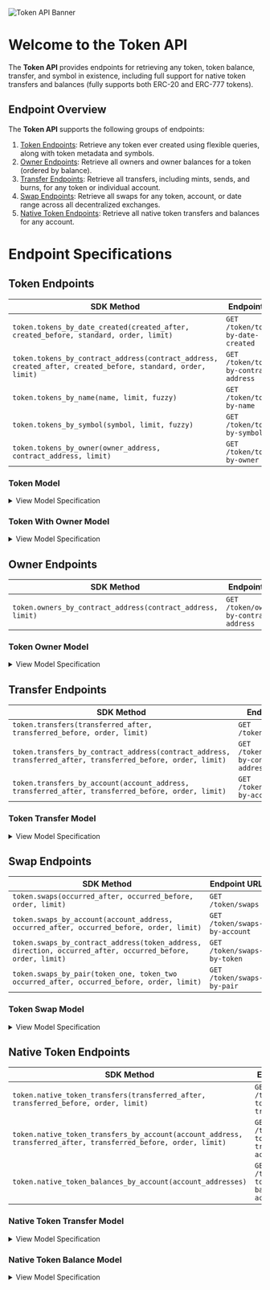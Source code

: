 ![Token API Banner](https://files.readme.io/2879fc4-Token_Docs_Banners.png)

# Welcome to the Token API

The **Token API** provides endpoints for retrieving any token, token balance, transfer, and symbol in existence, including full support for native token transfers and balances (fully supports both ERC-20 and ERC-777 tokens).

## Endpoint Overview

The **Token API** supports the following groups of endpoints:

1. [Token Endpoints](https://github.com/TransposeData/transpose-python-sdk/blob/main/docs/token.md#Token-Endpoints): Retrieve any token ever created using flexible queries, along with token metadata and symbols.
2. [Owner Endpoints](https://github.com/TransposeData/transpose-python-sdk/blob/main/docs/token.md#Owner-Endpoints): Retrieve all owners and owner balances for a token (ordered by balance).
3. [Transfer Endpoints](https://github.com/TransposeData/transpose-python-sdk/blob/main/docs/token.md#Transfer-Endpoints): Retrieve all transfers, including mints, sends, and burns, for any token or individual account.
4. [Swap Endpoints](https://github.com/TransposeData/transpose-python-sdk/blob/main/docs/token.md#Swap-Endpoints): Retrieve all swaps for any token, account, or date range across all decentralized exchanges.
5. [Native Token Endpoints](https://github.com/TransposeData/transpose-python-sdk/blob/main/docs/token.md#Native-Token-Endpoints): Retrieve all native token transfers and balances for any account.

# Endpoint Specifications

## Token Endpoints

| SDK Method                                                                                                  | Endpoint URL                               | Returns                |
| ----------------------------------------------------------------------------------------------------------- | ------------------------------------------ | ---------------------- |
| `token.tokens_by_date_created(created_after, created_before, standard, order, limit)`                       | `GET /token/tokens-by-date-created`     | `List[Token]`          |
| `token.tokens_by_contract_address(contract_address, created_after, created_before, standard, order, limit)` | `GET /token/tokens-by-contract-address` | `List[Token]`          |
| `token.tokens_by_name(name, limit, fuzzy)`                                                                  | `GET /token/tokens-by-name`             | `List[Token]`          |
| `token.tokens_by_symbol(symbol, limit, fuzzy)`                                                              | `GET /token/tokens-by-symbol`           | `List[Token]`          |
| `token.tokens_by_owner(owner_address, contract_address, limit)`                                             | `GET /token/tokens-by-owner`            | `List[TokenWithOwner]` |

### Token Model

<details>
<summary>View Model Specification</summary>

The **Token Model** represents a single NFT token. The **Token Model** follows the following structure:

| Name              | Description                                                                                        | Type        |
| ----------------- | -------------------------------------------------------------------------------------------------- | ----------- |
| contract_address  | Contract address of the token                                                                      | `string`    |
| name              | Name of the token                                                                                  | `string`    |
| symbol            | Symbol of the token                                                                                | `string`    |
| decimals          | The number of decimals used by the token in user representations.                                  | `integer`   |
| created_timestamp | The token's timestamp of creation (in ISO-8601 format).                                            | `date-time` |
| standard          | The standard of the token (ERC-20 or ERC-777).                                                     | `string`    |
| supply            | The token's total supply (tokens minted minus tokens burned).                                      | `integer`   |
| external_url      | The token's website URL.                                                                           | `string`    |
| image_url         | The token's icon image URL.                                                                        | `string`    |
| twitter_username  | The token's Twitter username.                                                                      | `string`    |
| telegram_url      | The token's Telegram URL.                                                                          | `string`    |
| discord_url       | The token's Discord URL.                                                                           | `string`    |
| whitepaper_url    | The token's whitepaper URL.                                                                        | `string`    |
| last_refreshed    | The timestamp at which the token was last refreshed by the Transpose backend (in ISO-8601 format). | `date-time` |

</details>

### Token With Owner Model

<details>
<summary>View Model Specification</summary>

The **Token With Owner Model** represents a single token with included ownership data (i.e. the owner account and owner's balance). The **Token With Owner Model** follows the following structure:

| Name              | Description                                                                                        | Type        |
| ----------------- | -------------------------------------------------------------------------------------------------- | ----------- |
| contract_address  | Contract address of the token                                                                      | `string`    |
| name              | Name of the token                                                                                  | `string`    |
| symbol            | Symbol of the token                                                                                | `string`    |
| decimals          | The number of decimals used by the token in user representations.                                  | `integer`   |
| created_timestamp | The token's timestamp of creation (in ISO-8601 format).                                            | `date-time` |
| standard          | The standard of the token (ERC-20 or ERC-777).                                                     | `string`    |
| supply            | The token's total supply (tokens minted minus tokens burned).                                      | `integer`   |
| external_url      | The token's website URL.                                                                           | `string`    |
| image_url         | The token's icon image URL.                                                                        | `string`    |
| twitter_username  | The token's Twitter username.                                                                      | `string`    |
| telegram_url      | The token's Telegram URL.                                                                          | `string`    |
| discord_url       | The token's Discord URL.                                                                           | `string`    |
| whitepaper_url    | The token's whitepaper URL.                                                                        | `string`    |
| last_refreshed    | The timestamp at which the token was last refreshed by the Transpose backend (in ISO-8601 format). | `date-time` |
| owner             | The owner's account address.                                                                       | `string`    |
| balance           | The owner's balance of the token.                                                                  | `integer`   |

</details>

## Owner Endpoints

| SDK Method                                                  | Endpoint URL                               | Returns            |
| ----------------------------------------------------------- | ------------------------------------------ | ------------------ |
| `token.owners_by_contract_address(contract_address, limit)` | `GET /token/owners-by-contract-address` | `List[TokenOwner]` |

### Token Owner Model

<details>
<summary>View Model Specification</summary>

The **Token Owner Model** represents a single token owner. The **Token Owner Model** follows the following structure:

| Name             | Description                        | Type      |
| ---------------- | ---------------------------------- | --------- |
| contract_address | Contract address of the token.     | `string`  |
| owner            | The address of the owner.          | `string`  |
| balance          | The owner's balance for the token. | `integer` |

</details>

## Transfer Endpoints

| SDK Method                                                                                                                      | Endpoint URL                                  | Returns               |
| ------------------------------------------------------------------------------------------------------------------------------- | --------------------------------------------- | --------------------- |
| `token.transfers(transferred_after, transferred_before, order, limit)`                                       | `GET /token/transfers`                     | `List[TokenTransfer]` |
| `token.transfers_by_contract_address(contract_address, transferred_after, transferred_before, order, limit)` | `GET /token/transfers-by-contract-address` | `List[TokenTransfer]` |
| `token.transfers_by_account(account_address, transferred_after, transferred_before, order, limit)`           | `GET /token/transfers-by-account`          | `List[TokenTransfer]` |

### Token Transfer Model

<details>
<summary>View Model Specification</summary>

The **Token Transfer Model** represents a single token transfer. The **Token Transfer Model** follows the following structure:

| Name             | Description                                                            | Type        |
| ---------------- | ---------------------------------------------------------------------- | ----------- |
| contract_address | Contract address of the token.                                         | `string`    |
| block_number     | The block number at which the transfer occurred.                       | `integer`   |
| log_index        | The log index at which the transfer occurred.                          | `integer`   |
| transaction_hash | The transaction hash at which the transfer occurred.                   | `string`    |
| timestamp        | The timestamp of the transfer (in ISO-8601 format).                    | `date-time` |
| category         | The category of the ENS name transfer (one of `mint`, `send`, `burn`). | `string`    |
| operator         | The address of the operator that performed the transfer.               | `string`    |
| from             | The address of the sender.                                             | `string`    |
| to               | The address of the receiver.                                           | `string`    |
| quantity         | The quantity of tokens transferred.                                    | `integer`   |

</details>

## Swap Endpoints

| SDK Method                                                                                      | Endpoint URL                     | Returns      |
| ----------------------------------------------------------------------------------------------- | -------------------------------- | ------------ |
| `token.swaps(occurred_after, occurred_before, order, limit)`                                    | `GET /token/swaps`            | `List[Swap]` |
| `token.swaps_by_account(account_address, occurred_after, occurred_before, order, limit)`        | `GET /token/swaps-by-account` | `List[Swap]` |
| `token.swaps_by_contract_address(token_address, direction, occurred_after, occurred_before, order, limit)` | `GET /token/swaps-by-token`   | `List[Swap]` |
| `token.swaps_by_pair(token_one, token_two occurred_after, occurred_before, order, limit)`       | `GET /token/swaps-by-pair`    | `List[Swap]` |

### Token Swap Model

<details>
<summary>View Model Specification</summary>

The **Token Swap Model** represents a single token swap. The **Token Swap Model** follows the following structure:

| Name                  | Description                                                                                     | Type        |
| --------------------- | ----------------------------------------------------------------------------------------------- | ----------- |
| pair_contract_address | Contract address of the token pair, if applicable.                                              | `string`    |
| from_token            | Contract address of the token swapped from.                                                     | `string`    |
| to_token              | Contract address of the token swapped to.                                                       | `string`    |
| block_number          | The block number at which the swap occurred.                                                    | `integer`   |
| log_index             | The log index at which the swap occurred.                                                       | `integer`   |
| transaction_hash      | The transaction hash at which the swap occurred.                                                | `string`    |
| timestamp             | The timestamp of the swap (in ISO-8601 format).                                                 | `date-time` |
| exchange_name         | The name of the exchange that hosted the token swap.                                            | `string`    |
| contract_version      | The version of the exchange contract that hosted the token swap.                                | `string`    |
| quantity_in           | The amount of tokens the swapper put into the swap.                                             | `integer`   |
| quantity_out          | The amount of tokens that the swapper received from the swap                                    | `integer`   |
| effective_price       | The effective price of `to_token` denominated in `from_token` (`quantity_out` / `quantity_in`). | `number`    |
| sender                | The address of the sender (may be a router contract address).                                   | `string`    |
| origin                | The address of the originator of the swap transaction.                                          | `string`    |

</details>

## Native Token Endpoints

| SDK Method                                                                                                      | Endpoint URL                                      | Returns                     |
| --------------------------------------------------------------------------------------------------------------- | ------------------------------------------------- | --------------------------- |
| `token.native_token_transfers(transferred_after, transferred_before, order, limit)`                             | `GET /token/native-token-transfers`            | `List[NativeTokenTransfer]` |
| `token.native_token_transfers_by_account(account_address, transferred_after, transferred_before, order, limit)` | `GET /token/native-token-transfers-by-account` | `List[NativeTokenTransfer]` |
| `token.native_token_balances_by_account(account_addresses)`                                                     | `GET /token/native-token-balances-by-account`  | `List[NativeTokenBalance]`  |

### Native Token Transfer Model

<details>
<summary>View Model Specification</summary>

The **Native Token Transfer Model** represents a single native token transfer. The **Native Token Transfer Model** follows the following structure:

| Name             | Description                                                                 | Type        |
| ---------------- | --------------------------------------------------------------------------- | ----------- |
| block_number     | The block number at which the transfer occurred.                            | `integer`   |
| activity_id      | A sequential ID to identify the correct ordering of native token transfers. | `integer`   |
| transaction_hash | The transaction hash at which the transfer occurred.                        | `string`    |
| timestamp        | The timestamp of the transfer (in ISO-8601 format).                         | `date-time` |
| category         | The category of the ENS name transfer (one of `mint`, `send`, `burn`).      | `string`    |
| operator         | The address of the operator that performed the transfer.                    | `string`    |
| from             | The address of the sender.                                                  | `string`    |
| to               | The address of the receiver.                                                | `string`    |
| quantity         | The quantity of tokens transferred.                                         | `integer`   |

</details>

### Native Token Balance Model

<details>
<summary>View Model Specification</summary>

The **Native Token Balance Model** represents an account's native token (Ether) balance. The **Native Token Balance Model** follows the following structure:

| Name            | Description                         | Type      |
| --------------- | ----------------------------------- | --------- |
| account_address | The account address.                | `string`  |
| balance         | The account's native token balance. | `integer` |

</details>

